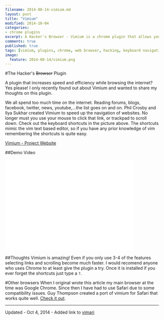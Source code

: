 ```yaml
---
filename: 2014-08-14-vimium.md
layout: post
title: "Vimium"
modified: 2014-10-04
categories: 
- chrome plugins
excerpt: A Hacker's Browser - Vimium is a chrome plugin that allows you to navigate the web using your keyboard.
comments: true
published: true
tags: [vimium, plugins, chrome, web browser, hacking, keyboard navigation]
image:
  feature: 2014-08-14/vimium.png
---
```


#The Hacker's <s>Browser</s> Plugin

A plugin that increases speed and efficiency while browsing the internet? Yes please! I only recently found out about Vimium and wanted to share my thoughts on this plugin. 

We all spend too much time on the internet. Reading forums, blogs, facebook, twitter, news, youtube,...the list goes on and on. Phil Crosby and Ilya Sukhar created Vimium to speed up the navigation of websites. No longer must you use your mouse to click that link, or trackpad to scroll down. Check out the keyboard shortcuts in the picture above. The shortcuts mimic the vim text based editor, so if you have any prior knowledge of vim remembering the shortcuts is quite easy.



[Vimium - Project Website](http://vimium.github.io/)



##Demo Video

<iframe width="420" height="300" src="//www.youtube-nocookie.com/embed/t67Sn0RGK54?rel=0" frameborder="0" allowfullscreen></iframe>

##Thoughts
Vimium is amazing! Even if you only use 3-4 of the features selecting links and scrolling become much faster. I would recomend anyone who uses Chrome to at least give the plugin a try. Once it is installed if you ever forget the shortcuts just type a ``?``.

#Other browsers 
When I original wrote this article my main browser at the time was Google Chrome. Since then I have had to use Safari due to some compatibility issues. Guy Thompson created a port of vimium for Safari that works quite well. [Check it out](https://github.com/guyht/vimari).

---

Updated - Oct 4, 2014 - Added link to [vimari](https://github.com/guyht/vimari)
